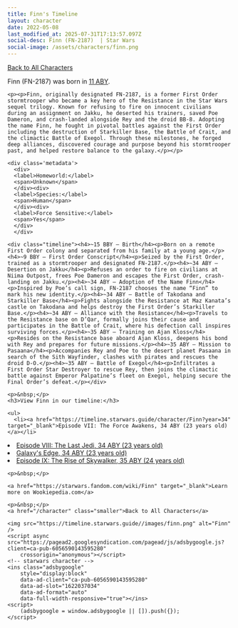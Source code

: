 ```yaml
---
title: Finn's Timeline
layout: character
date: 2022-05-08
last_modified_at: 2025-07-31T17:13:57.097Z
social-desc: Finn (FN-2187)  | Star Wars
social-image: /assets/characters/finn.png
---
```

<a href="/character" class="smaller">Back to All Characters</a>

<div class="character-profile container">
  <div class="col-10">
    <p>
    Finn (FN-2187)             was born in <a href="https://timeline.starwars.guide/character/Finn?year=11" target="_blank">11 ABY</a>.
    </p>

    <p><p>Finn, originally designated FN-2187, is a former First Order stormtrooper who became a key hero of the Resistance in the Star Wars sequel trilogy. Known for refusing to fire on innocent civilians during an assignment on Jakku, he deserted his trainers, saved Poe Dameron, and crash-landed alongside Rey and the droid BB-8. Adopting the name Finn, he fought in pivotal battles against the First Order including the destruction of Starkiller Base, the Battle of Crait, and the climactic Battle of Exegol. Through these milestones, he forged deep alliances, discovered courage and purpose beyond his stormtrooper past, and helped restore balance to the galaxy.</p></p>
    
    <div class='metadata'>
      <div>
      <label>Homeworld:</label>
      <span>Unknown</span>
      </div><div>
      <label>Species:</label>
      <span>Human</span>
      </div><div>
      <label>Force Sensitive:</label>
      <span>Yes</span>
      </div>
      </div>

    <div class="timeline"><h4>~15 BBY – Birth</h4><p>Born on a remote First Order colony and separated from his family at a young age.</p><h4>~9 BBY – First Order Conscript</h4><p>Seized by the First Order, trained as a stormtrooper and designated FN-2187.</p><h4>~34 ABY – Desertion on Jakku</h4><p>Refuses an order to fire on civilians at Niima Outpost, frees Poe Dameron and escapes the First Order, crash-landing on Jakku.</p><h4>~34 ABY – Adoption of the Name Finn</h4><p>Inspired by Poe’s call sign, FN-2187 chooses the name “Finn” to mark his new identity.</p><h4>~34 ABY – Battle of Takodana and Starkiller Base</h4><p>Fights alongside the Resistance at Maz Kanata’s castle on Takodana and helps destroy the First Order’s Starkiller Base.</p><h4>~34 ABY – Alliance with the Resistance</h4><p>Travels to the Resistance base on D’Qar, formally joins their cause and participates in the Battle of Crait, where his defection call inspires surviving forces.</p><h4>~35 ABY – Training on Ajan Kloss</h4><p>Resides on the Resistance base aboard Ajan Kloss, deepens his bond with Rey and prepares for future missions.</p><h4>~35 ABY – Mission to Pasaana</h4><p>Accompanies Rey and Poe to the desert planet Pasaana in search of the Sith Wayfinder, clashes with pirates and rescues the droid D-O.</p><h4>~35 ABY – Battle of Exegol</h4><p>Infiltrates a First Order Star Destroyer to rescue Rey, then joins the climactic battle against Emperor Palpatine’s fleet on Exegol, helping secure the Final Order’s defeat.</p></div>
    
    <p>&nbsp;</p>
    <h3>View Finn in our timeline:</h3>

    <ul>
      <li><a href="https://timeline.starwars.guide/character/Finn?year=34" target="_blank">Episode VII: The Force Awakens, 34 ABY (23 years old)</a></li>
  <li><a href="https://timeline.starwars.guide/character/Finn?year=34" target="_blank">Episode VIII: The Last Jedi, 34 ABY (23 years old)</a></li>
  <li><a href="https://timeline.starwars.guide/character/Finn?year=34" target="_blank">Galaxy's Edge, 34 ABY (23 years old)</a></li>
  <li><a href="https://timeline.starwars.guide/character/Finn?year=35" target="_blank">Episode IX: The Rise of Skywalker, 35 ABY (24 years old)</a></li>
    </ul>

    <p>&nbsp;</p>

    <a href="https://starwars.fandom.com/wiki/Finn" target="_blank">Learn more on Wookiepedia.com</a>

    <p>&nbsp;</p>
    <a href="/character" class="smaller">Back to All Characters</a>
  </div>
  <div class="character_image col-2">
    
    <img src="https://timeline.starwars.guide//images/finn.png" alt="Finn" />
    <script async src="https://pagead2.googlesyndication.com/pagead/js/adsbygoogle.js?client=ca-pub-6056590143595280"
        crossorigin="anonymous"></script>
    <!-- starwars character -->
    <ins class="adsbygoogle"
        style="display:block"
        data-ad-client="ca-pub-6056590143595280"
        data-ad-slot="1622037034"
        data-ad-format="auto"
        data-full-width-responsive="true"></ins>
    <script>
        (adsbygoogle = window.adsbygoogle || []).push({});
    </script>
  </div>
</div>
